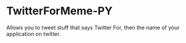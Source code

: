# TwitterForMeme-PY
Allows you to tweet stuff that says Twitter For, then the name of your application on twitter.
